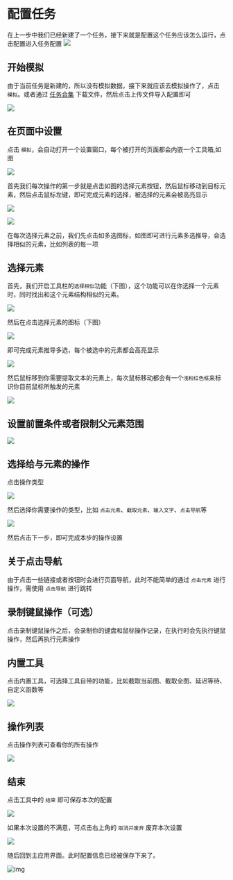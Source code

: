 # 配置任务

在上一步中我们已经新建了一个任务，接下来就是配置这个任务应该怎么运行，点击配置进入任务配置
![](./images/new-task3.png)

## 开始模拟

由于当前任务是新建的，所以没有模拟数据，接下来就应该去模拟操作了，点击 `模拟`。或者通过 [任务合集](/task/readme) 下载文件，然后点击上传文件导入配置即可

![](./images/new-task4.png)

## 在页面中设置

点击 `模拟`，会自动打开一个设置窗口，每个被打开的页面都会内嵌一个工具箱,如图

![](./images/new-task5.png)

首先我们每次操作的第一步就是点击如图的选择元素按钮，然后鼠标移动到目标元素，然后点击鼠标左键，即可完成元素的选择，被选择的元素会被高亮显示

![](./images/new-task6.png)

![](./images/new-task7.png)

在每次选择元素之前，我们先点击如多选图标，如图即可进行元素多选推导，会选择相似的元素，比如列表的每一项


## 选择元素

首先，我们开启工具栏的`选择相似`功能（下图），这个功能可以在你选择一个元素时，同时找出和这个元素结构相似的元素。

![](./images/new-task6-1.png)

然后在点击选择元素的图标（下图）

![](./images/new-task5.png)

即可完成元素推导多选，每个被选中的元素都会高亮显示

![](./images/new-task6-2.png)

然后鼠标移到你需要提取文本的元素上，每次鼠标移动都会有一个`浅粉红色框`来标识你目前鼠标所触发的元素

![](./images/new-task8.png)

## 设置前置条件或者限制父元素范围

![](./images/new-task9.png)

## 选择给与元素的操作
点击操作类型

![](./images/new-task10.png)

然后选择你需要操作的类型，比如 `点击元素`、`截取元素`、`输入文字`、`点击导航`等

![](./images/new-task11.png)

然后点击下一步，即可完成本步的操作设置

## 关于点击导航

由于点击一些链接或者按钮时会进行页面导航，此时不能简单的通过 `点击元素` 进行操作，需使用 `点击导航` 进行跳转

## 录制键鼠操作（可选）

点击录制键鼠操作之后，会录制你的键盘和鼠标操作记录，在执行时会先执行键鼠操作，然后再执行元素操作

## 内置工具

点击内置工具，可选择工具自带的功能，比如截取当前图、截取全图、延迟等待、自定义函数等

![](./images/new-task12.png)

## 操作列表

点击操作列表可查看你的所有操作

![](./images/new-task13.png)


## 结束

点击工具中的 `结束` 即可保存本次的配置

![](./images/new-task14.png)

如果本次设置的不满意，可点击右上角的 `取消并废弃` 废弃本次设置

![](./images/new-task15.png)

随后回到主应用界面。此时配置信息已经被保存下来了。

![img](./images/task-flow.png)
